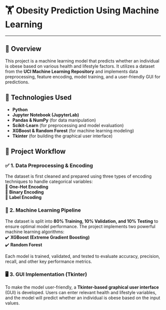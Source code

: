 # 🏋️ **Obesity Prediction Using Machine Learning**  
---

## 📌 Overview  
This project is a machine learning model that predicts whether an individual is obese based on various health and lifestyle factors. It utilizes a dataset from the **UCI Machine Learning Repository** and implements data preprocessing, feature encoding, model training, and a user-friendly GUI for predictions.  

## 🚀 Technologies Used  
- **Python**  
- **Jupyter Notebook (JupyterLab)**  
- **Pandas & NumPy** (for data manipulation)  
- **Scikit-Learn** (for preprocessing and model evaluation)  
- **XGBoost & Random Forest** (for machine learning modeling)  
- **Tkinter** (for building the graphical user interface)  

## 🔄 Project Workflow  

### ✅ 1. Data Preprocessing & Encoding  
The dataset is first cleaned and prepared using three types of encoding techniques to handle categorical variables:  
🔹 **One-Hot Encoding**  
🔹 **Binary Encoding**  
🔹 **Label Encoding**  

### 🧠 2. Machine Learning Pipeline  
The dataset is split into **80% Training, 10% Validation, and 10% Testing** to ensure optimal model performance. The project implements two powerful machine learning algorithms:  
✔️ **XGBoost (Extreme Gradient Boosting)**  
✔️ **Random Forest**  

Each model is trained, validated, and tested to evaluate accuracy, precision, recall, and other key performance metrics.  

### 🖥️ 3. GUI Implementation (Tkinter)  
To make the model user-friendly, a **Tkinter-based graphical user interface** (GUI) is developed. Users can enter relevant health and lifestyle variables, and the model will predict whether an individual is obese based on the input values.  

